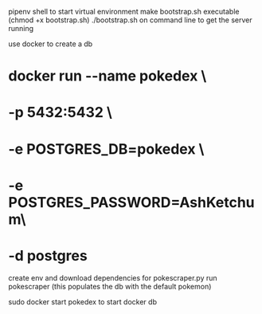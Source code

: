 pipenv shell to start virtual environment
make bootstrap.sh executable (chmod +x bootstrap.sh)
./bootstrap.sh on command line to get the server running

use docker to create a db

# docker run --name pokedex \

# -p 5432:5432 \

# -e POSTGRES_DB=pokedex \

# -e POSTGRES_PASSWORD=AshKetchum\

# -d postgres

create env and download dependencies for pokescraper.py
run pokescraper (this populates the db with the default pokemon)

sudo docker start pokedex to start docker db
